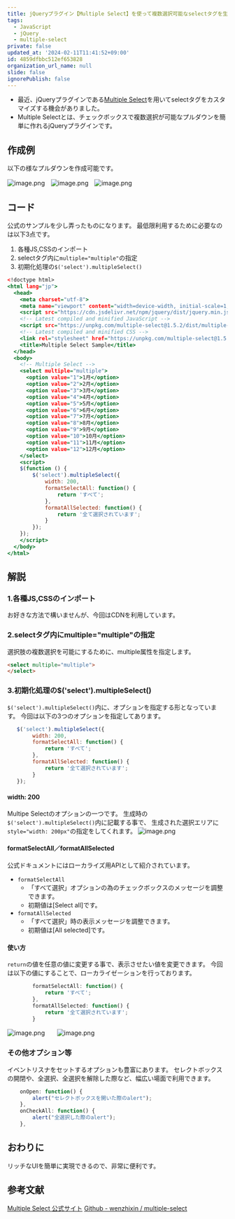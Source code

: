 ```yaml
---
title: jQueryプラグイン【Multiple Select】を使って複数選択可能なselectタグを生成してみよう
tags:
  - JavaScript
  - jQuery
  - multiple-select
private: false
updated_at: '2024-02-11T11:41:52+09:00'
id: 4859dfbbc512ef653828
organization_url_name: null
slide: false
ignorePublish: false
---
```

- 最近、jQueryプラグインである[Multiple Select](https://multiple-select.wenzhixin.net.cn/)を用いてselectタグをカスタマイズする機会がありました。
- Multiple Selectとは、チェックボックスで複数選択が可能なプルダウンを簡単に作れるjQueryプラグインです。

## 作成例

以下の様なプルダウンを作成可能です。

![image.png](https://qiita-image-store.s3.ap-northeast-1.amazonaws.com/0/411902/7b128be9-8b01-673d-5353-b8ffea5fa25a.png)　![image.png](https://qiita-image-store.s3.ap-northeast-1.amazonaws.com/0/411902/d017bcfb-e405-da95-d9d1-6204020ffacc.png)　![image.png](https://qiita-image-store.s3.ap-northeast-1.amazonaws.com/0/411902/3393ad52-1ce3-10e0-7584-5d9889714ebc.png)

## コード

公式のサンプルを少し弄ったものになります。
最低限利用するために必要なのは以下3点です。

1. 各種JS,CSSのインポート
2. selectタグ内に`multiple="multiple"`の指定
3. 初期化処理の`$('select').multipleSelect()`

```index.html
<!doctype html>
<html lang="jp">
  <head>
    <meta charset="utf-8">
    <meta name="viewport" content="width=device-width, initial-scale=1, shrink-to-fit=no">
    <script src="https://cdn.jsdelivr.net/npm/jquery/dist/jquery.min.js"></script>
    <!-- Latest compiled and minified JavaScript -->
    <script src="https://unpkg.com/multiple-select@1.5.2/dist/multiple-select.min.js"></script>
    <!-- Latest compiled and minified CSS -->
    <link rel="stylesheet" href="https://unpkg.com/multiple-select@1.5.2/dist/multiple-select.min.css">
    <title>Multiple Select Sample</title>
  </head>
  <body>
    <!-- Multiple Select -->
    <select multiple="multiple">
      <option value="1">1月</option>
      <option value="2">2月</option>
      <option value="3">3月</option>
      <option value="4">4月</option>
      <option value="5">5月</option>
      <option value="6">6月</option>
      <option value="7">7月</option>
      <option value="8">8月</option>
      <option value="9">9月</option>
      <option value="10">10月</option>
      <option value="11">11月</option>
      <option value="12">12月</option>
    </select>
    <script>
    $(function () {
        $('select').multipleSelect({
            width: 200,
            formatSelectAll: function() {
                return 'すべて';
            },
            formatAllSelected: function() {
                return '全て選択されています';
            }
        });
    });
    </script>
  </body>
</html>
```

## 解説

### 1.各種JS,CSSのインポート

お好きな方法で構いませんが、今回はCDNを利用しています。

### 2.selectタグ内にmultiple="multiple"の指定

選択肢の複数選択を可能にするために、multiple属性を指定します。

```html
<select multiple="multiple">
</select>
```

### 3.初期化処理の$('select').multipleSelect()

`$('select').multipleSelect()`内に、オプションを指定する形となっています。
今回は以下の3つのオプションを指定してあります。

```js
   $('select').multipleSelect({
        width: 200,
        formatSelectAll: function() {
            return 'すべて';
        },
        formatAllSelected: function() {
            return '全て選択されています';
        }
   });
```

#### width: 200

Multipe Selectのオプションの一つです。
生成時の`$('select').multipleSelect()`内に記載する事で、
生成された選択エリアに`style="width: 200px"`の指定をしてくれます。
![image.png](https://qiita-image-store.s3.ap-northeast-1.amazonaws.com/0/411902/5a8601f5-8f30-a203-3bb0-128eff019672.png)

#### formatSelectAll／formatAllSelected

公式ドキュメントにはローカライズ用APIとして紹介されています。

- `formatSelectAll`
  - 「すべて選択」オプションの為のチェックボックスのメッセージを調整できます。
  - 初期値は[Select all]です。
- `formatAllSelected`
  - 「すべて選択」時の表示メッセージを調整できます。
  - 初期値は[All selected]です。

#### 使い方

`return`の値を任意の値に変更する事で、表示させたい値を変更できます。
今回は以下の値にすることで、ローカライゼーションを行っております。

```js
        formatSelectAll: function() {
            return 'すべて';
        },
        formatAllSelected: function() {
            return '全て選択されています';
        }
```

![image.png](https://qiita-image-store.s3.ap-northeast-1.amazonaws.com/0/411902/057bc560-bbd3-e7b9-a46d-6addcd103566.png)　　![image.png](https://qiita-image-store.s3.ap-northeast-1.amazonaws.com/0/411902/d3184547-475e-3da1-c277-6a61739e76f4.png)

### その他オプション等

イベントリスナをセットするオプションも豊富にあります。
セレクトボックスの開閉や、全選択、全選択を解除した際など、幅広い場面で利用できます。

```js
    onOpen: function() {
        alert("セレクトボックスを開いた際のalert");
    },
    onCheckAll: function() {
        alert("全選択した際のalert");
    },
```

## おわりに

リッチなUIを簡単に実現できるので、非常に便利です。

## 参考文献

[Multiple Select 公式サイト](https://multiple-select.wenzhixin.net.cn/)
[Github - wenzhixin / multiple-select](https://github.com/wenzhixin/multiple-select)
